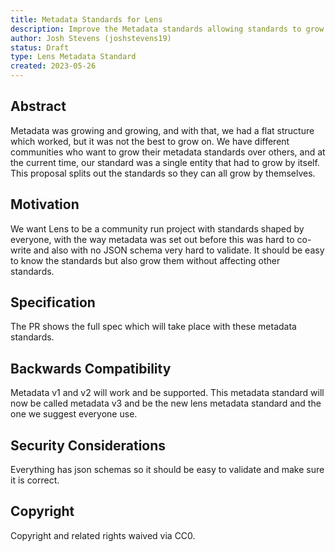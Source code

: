 ```yaml
---
title: Metadata Standards for Lens
description: Improve the Metadata standards allowing standards to grow on their own
author: Josh Stevens (joshstevens19)
status: Draft
type: Lens Metadata Standard
created: 2023-05-26
---
```


## Abstract

Metadata was growing and growing, and with that, we had a flat structure which worked, but it was not the best to grow on. We have different communities who want to grow their metadata standards over others, and at the current time, our standard was a single entity that had to grow by itself. This proposal splits out the standards so they can all grow by themselves.

## Motivation

We want Lens to be a community run project with standards shaped by everyone, with the way metadata was set out before this was hard to co-write and also with no JSON schema very hard to validate. It should be easy to know the standards but also grow them without affecting other standards.

## Specification

The PR shows the full spec which will take place with these metadata standards.

## Backwards Compatibility

Metadata v1 and v2 will work and be supported. This metadata standard will now be called metadata v3 and be the new lens metadata standard and the one we suggest everyone use.

## Security Considerations

Everything has json schemas so it should be easy to validate and make sure it is correct.

## Copyright

Copyright and related rights waived via CC0.
